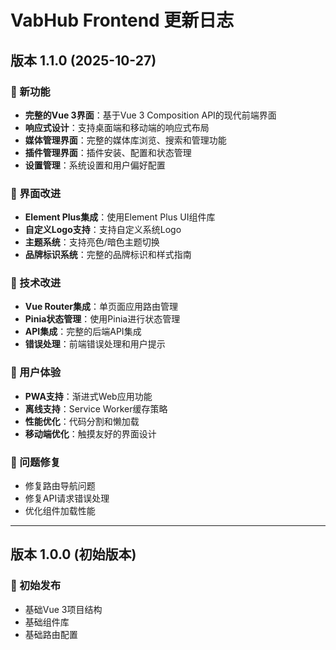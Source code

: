 # VabHub Frontend 更新日志

## 版本 1.1.0 (2025-10-27)

### 🚀 新功能
- **完整的Vue 3界面**：基于Vue 3 Composition API的现代前端界面
- **响应式设计**：支持桌面端和移动端的响应式布局
- **媒体管理界面**：完整的媒体库浏览、搜索和管理功能
- **插件管理界面**：插件安装、配置和状态管理
- **设置管理**：系统设置和用户偏好配置

### 🎨 界面改进
- **Element Plus集成**：使用Element Plus UI组件库
- **自定义Logo支持**：支持自定义系统Logo
- **主题系统**：支持亮色/暗色主题切换
- **品牌标识系统**：完整的品牌标识和样式指南

### 🔧 技术改进
- **Vue Router集成**：单页面应用路由管理
- **Pinia状态管理**：使用Pinia进行状态管理
- **API集成**：完整的后端API集成
- **错误处理**：前端错误处理和用户提示

### 📱 用户体验
- **PWA支持**：渐进式Web应用功能
- **离线支持**：Service Worker缓存策略
- **性能优化**：代码分割和懒加载
- **移动端优化**：触摸友好的界面设计

### 🐛 问题修复
- 修复路由导航问题
- 修复API请求错误处理
- 优化组件加载性能

---

## 版本 1.0.0 (初始版本)

### 🎉 初始发布
- 基础Vue 3项目结构
- 基础组件库
- 基础路由配置